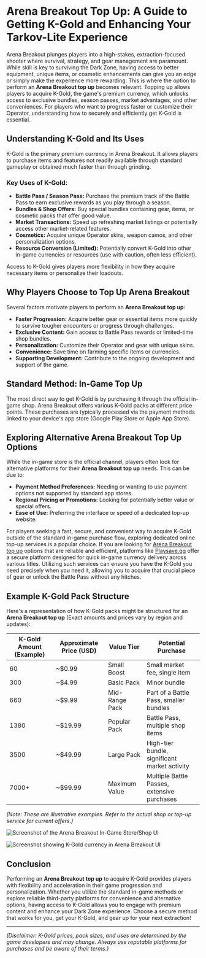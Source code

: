 # Arena Breakout Top Up: A Guide to Getting K-Gold and Enhancing Your Tarkov-Lite Experience

Arena Breakout plunges players into a high-stakes, extraction-focused shooter where survival, strategy, and gear management are paramount. While skill is key to surviving the Dark Zone, having access to better equipment, unique items, or cosmetic enhancements can give you an edge or simply make the experience more rewarding. This is where the option to perform an **Arena Breakout top up** becomes relevant. Topping up allows players to acquire K-Gold, the game's premium currency, which unlocks access to exclusive bundles, season passes, market advantages, and other conveniences. For players who want to progress faster or customize their Operator, understanding how to securely and efficiently get K-Gold is essential.

## Understanding K-Gold and Its Uses

K-Gold is the primary premium currency in Arena Breakout. It allows players to purchase items and features not readily available through standard gameplay or obtained much faster than through grinding.

### Key Uses of K-Gold:

*   **Battle Pass / Season Pass:** Purchase the premium track of the Battle Pass to earn exclusive rewards as you play through a season.
*   **Bundles & Shop Offers:** Buy special bundles containing gear, items, or cosmetic packs that offer good value.
*   **Market Transactions:** Speed up refreshing market listings or potentially access other market-related features.
*   **Cosmetics:** Acquire unique Operator skins, weapon camos, and other personalization options.
*   **Resource Conversion (Limited):** Potentially convert K-Gold into other in-game currencies or resources (use with caution, often less efficient).

Access to K-Gold gives players more flexibility in how they acquire necessary items or personalize their loadouts.

## Why Players Choose to Top Up Arena Breakout

Several factors motivate players to perform an **Arena Breakout top up**:

*   **Faster Progression:** Acquire better gear or essential items more quickly to survive tougher encounters or progress through challenges.
*   **Exclusive Content:** Gain access to Battle Pass rewards or limited-time shop bundles.
*   **Personalization:** Customize their Operator and gear with unique skins.
*   **Convenience:** Save time on farming specific items or currencies.
*   **Supporting Development:** Contribute to the ongoing development and support of the game.

## Standard Method: In-Game Top Up

The most direct way to get K-Gold is by purchasing it through the official in-game shop. Arena Breakout offers various K-Gold packs at different price points. These purchases are typically processed via the payment methods linked to your device's app store (Google Play Store or Apple App Store).

## Exploring Alternative Arena Breakout Top Up Options

While the in-game store is the official channel, players often look for alternative platforms for their **Arena Breakout top up** needs. This can be due to:

*   **Payment Method Preferences:** Needing or wanting to use payment options not supported by standard app stores.
*   **Regional Pricing or Promotions:** Looking for potentially better value or special offers.
*   **Ease of Use:** Preferring the interface or speed of a dedicated top-up website.

For players seeking a fast, secure, and convenient way to acquire K-Gold outside of the standard in-game purchase flow, exploring dedicated online top-up services is a popular choice. If you are looking for [Arena Breakout top up](https://www.playsave.gg/) options that are reliable and efficient, platforms like [Playsave.gg](https://www.playsave.gg/) offer a secure platform designed for quick in-game currency delivery across various titles. Utilizing such services can ensure you have the K-Gold you need precisely when you need it, allowing you to acquire that crucial piece of gear or unlock the Battle Pass without any hitches.

## Example K-Gold Pack Structure

Here's a representation of how K-Gold packs might be structured for an **Arena Breakout top up** (Exact amounts and prices vary by region and updates):

| K-Gold Amount (Example) | Approximate Price (USD) | Value Tier       | Potential Purchase                               |
| ----------------------- | ----------------------- | ---------------- | ------------------------------------------------ |
| 60                      | ~$0.99                  | Small Boost      | Small market fee, single item                    |
| 300                     | ~$4.99                  | Basic Pack       | Minor bundle                                     |
| 660                     | ~$9.99                  | Mid-Range Pack   | Part of a Battle Pass, smaller bundles           |
| 1380                    | ~$19.99                 | Popular Pack     | Battle Pass, multiple shop items                 |
| 3500                    | ~$49.99                 | Large Pack       | High-tier bundle, significant market activity    |
| 7000+                   | ~$99.99                 | Maximum Value    | Multiple Battle Passes, extensive purchases      |

*(Note: These are illustrative examples. Refer to the actual shop or top-up service for current offers.)*

![Screenshot of the Arena Breakout In-Game Store/Shop UI](https://via.placeholder.com/700x400?text=Insert+Arena+Breakout+Shop+Screenshot+Here)

![Screenshot showing K-Gold currency in Arena Breakout UI](https://via.placeholder.com/700x400?text=Insert+Arena+Breakout+K-Gold+Image+Here)

## Conclusion

Performing an **Arena Breakout top up** to acquire K-Gold provides players with flexibility and acceleration in their game progression and personalization. Whether you utilize the standard in-game methods or explore reliable third-party platforms for convenience and alternative options, having access to K-Gold allows you to engage with premium content and enhance your Dark Zone experience. Choose a secure method that works for you, get your K-Gold, and gear up for your next extraction!

---

*(Disclaimer: K-Gold prices, pack sizes, and uses are determined by the game developers and may change. Always use reputable platforms for purchases and be aware of their terms.)*
